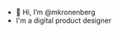 - 👋 Hi, I’m @mkronenberg
- I'm a digital product designer

<!---
mkronenberg/mkronenberg is a ✨ special ✨ repository because its `README.md` (this file) appears on your GitHub profile.
You can click the Preview link to take a look at your changes.
--->
